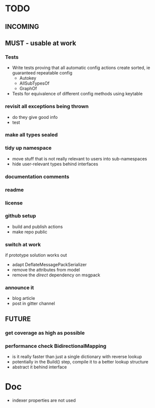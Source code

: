 # TODO

## INCOMING




## MUST - usable at work

### Tests
- Write tests proving that all automatic config actions create sorted, ie guaranteed repeatable config
  - Autokey
  - AllSubTypesOf
  - GraphOf
- Tests for equivalence of different config methods using keytable 

### revisit all exceptions being thrown
- do they give good info
- test

### make all types sealed

### tidy up namespace
- move stuff that is not really relevant to users into sub-namespaces
- hide user-relevant types behind interfaces

### documentation comments

### readme

### license

### github setup
- build and publish actions
- make repo public

### switch at work
if prototype solution works out
- adapt DeflateMessagePackSerializer
- remove the attributes from model
- remove the *direct* dependency on msgpack

### announce it
- blog article
- post in gitter channel



## FUTURE

### get coverage as high as possible

### performance check BidirectionalMapping
- is it really faster than just a single dictionary with reverse lookup
- potentially in the Build() step, compile it to a better lookup structure
- abstract it behind interface


# Doc
- indexer properties are not used